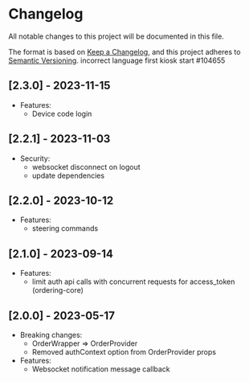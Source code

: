 # Changelog

All notable changes to this project will be documented in this file.

The format is based on [Keep a Changelog](https://keepachangelog.com/en/1.0.0/),
and this project adheres to [Semantic Versioning](https://semver.org/spec/v2.0.0.html).
incorrect language first kiosk start #104655

## [2.3.0] - 2023-11-15
- Features:
  - Device code login

## [2.2.1] - 2023-11-03
- Security:
  - websocket disconnect on logout
  - update dependencies

## [2.2.0] - 2023-10-12
- Features:
  - steering commands

## [2.1.0] - 2023-09-14
- Features:
  - limit auth api calls with concurrent requests for access_token (ordering-core)

## [2.0.0] - 2023-05-17

- Breaking changes:
  - OrderWrapper => OrderProvider
  - Removed authContext option from OrderProvider props
- Features:
  - Websocket notification message callback

